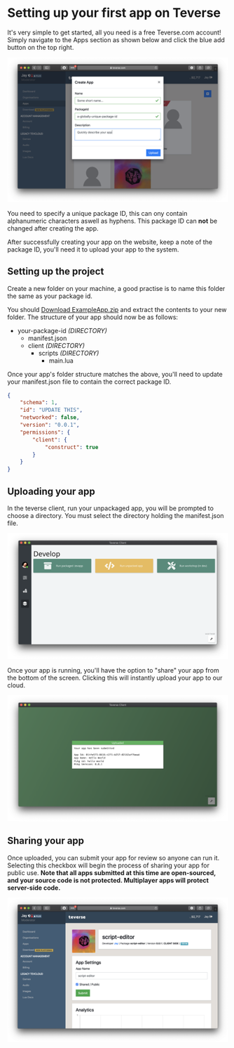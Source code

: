 # Setting up your first app on Teverse
It's very simple to get started, all you need is a free Teverse.com account! Simply navigate to the Apps section as shown below and click the blue add button on the top right. 

![Test](https://github.com/teverse/docs/raw/master/assets/create-app.png)

You need to specify a unique package ID, this can ony contain alphanumeric characters aswell as hyphens. This package ID can **not** be changed after creating the app.

After successfully creating your app on the website, keep a note of the package ID, you'll need it to upload your app to the system.

## Setting up the project
Create a new folder on your machine, a good practise is to name this folder the same as your package id.

You should [Download ExampleApp.zip](https://github.com/teverse/docs/raw/master/assets/hello-world.tevapp)
and extract the contents to your new folder. The structure of your app should now be as follows:
 - your-package-id *(DIRECTORY)*
    - manifest.json
    - client *(DIRECTORY)*
        - scripts *(DIRECTORY)*
            - main.lua

Once your app's folder structure matches the above, you'll need to update your manifest.json file to contain the correct package ID.

```json
{
    "schema": 1,
    "id": "UPDATE THIS",
    "networked": false,
    "version": "0.0.1",
    "permissions": {
        "client": {
            "construct": true
        }
    }
}
```

## Uploading your app
In the teverse client, run your unpackaged app, you will be prompted to choose a directory. You must select the directory holding the manifest.json file.

![Unpackaged App](https://github.com/teverse/docs/raw/master/assets/unpackagedApp.png)

Once your app is running, you'll have the option to "share" your app from the bottom of the screen. Clicking this will instantly upload your app to our cloud.

![Uploaded App](https://github.com/teverse/docs/raw/master/assets/uploaded.png)

## Sharing your app
Once uploaded, you can submit your app for review so anyone can run it. Selecting this checkbox will begin the process of sharing your app for public use. **Note that all apps submitted at this time are open-sourced, and your source code is not protected. Multiplayer apps will protect server-side code.**

![Uploaded App](https://github.com/teverse/docs/raw/master/assets/editApp.png)